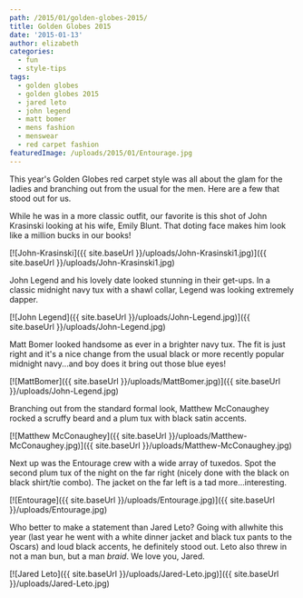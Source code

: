 ```yaml
---
path: /2015/01/golden-globes-2015/
title: Golden Globes 2015
date: '2015-01-13'
author: elizabeth
categories:
  - fun
  - style-tips
tags:
  - golden globes
  - golden globes 2015
  - jared leto
  - john legend
  - matt bomer
  - mens fashion
  - menswear
  - red carpet fashion
featuredImage: /uploads/2015/01/Entourage.jpg
---
```

This year's Golden Globes red carpet style was all about the glam for the ladies and branching out from the usual for the men. Here are a few that stood out for us.

While he was in a more classic outfit, our favorite is this shot of John Krasinski looking at his wife, Emily Blunt. That doting face makes him look like a million bucks in our books!

[![John-Krasinski]({{ site.baseUrl }}/uploads/John-Krasinski1.jpg)]({{ site.baseUrl }}/uploads/John-Krasinski1.jpg)

John Legend and his lovely date looked stunning in their get-ups. In a classic midnight navy tux with a shawl collar, Legend was looking extremely dapper.

[![John Legend]({{ site.baseUrl }}/uploads/John-Legend.jpg)]({{ site.baseUrl }}/uploads/John-Legend.jpg)

Matt Bomer looked handsome as ever in a brighter navy tux. The fit is just right and it's a nice change from the usual black or more recently popular midnight navy...and boy does it bring out those blue eyes!

[![MattBomer]({{ site.baseUrl }}/uploads/MattBomer.jpg)]({{ site.baseUrl }}/uploads/John-Legend.jpg)

Branching out from the standard formal look, Matthew McConaughey rocked a scruffy beard and a plum tux with black satin accents.

[![Matthew McConaughey]({{ site.baseUrl }}/uploads/Matthew-McConaughey.jpg)]({{ site.baseUrl }}/uploads/Matthew-McConaughey.jpg)

Next up was the Entourage crew with a wide array of tuxedos. Spot the second plum tux of the night on the far right (nicely done with the black on black shirt/tie combo). The jacket on the far left is a tad more...interesting.

[![Entourage]({{ site.baseUrl }}/uploads/Entourage.jpg)]({{ site.baseUrl }}/uploads/Entourage.jpg)

Who better to make a statement than Jared Leto? Going with allwhite this year (last year he went with a white dinner jacket and black tux pants to the Oscars) and loud black accents, he definitely stood out. Leto also threw in not a man bun, but a man _braid_. We love you, Jared.

[![Jared Leto]({{ site.baseUrl }}/uploads/Jared-Leto.jpg)]({{ site.baseUrl }}/uploads/Jared-Leto.jpg)